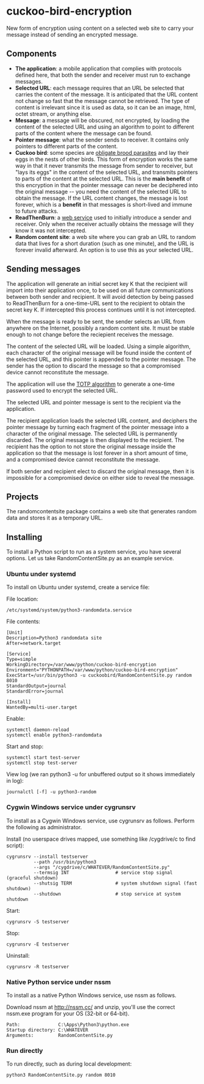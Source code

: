 # cuckoo-bird-encryption
New form of encryption using content on a selected web site to carry your message instead of sending an encrypted message.

## Components
* __The application__: a mobile application that complies with protocols defined here, that both the sender and receiver must run to exchange messages.
* __Selected URL__: each message requires that an URL be selected that carries the content of the message.  It is anticipated that the URL content not change so fast that the message cannot be retrieved.  The type of content is irrelevant since it is used as data, so it can be an image, html, octet stream, or anything else.
* __Message__: a message will be obscured, not encrypted, by loading the content of the selected URL and using an algorithm to point to different parts of the content where the message can be found.
* __Pointer message__: what the sender sends to receiver.  It contains only pointers to different parts of the content.
* __Cuckoo bird__: some species are [obligate brood parasites](https://en.wikipedia.org/wiki/Cuckoo#Brood_parasitism) and lay their eggs in the nests of other birds.  This form of encryption works the same way in that it never transmits the message from sender to receiver, but "lays its eggs" in the content of the selected URL, and transmits pointers to parts of the content at the selected URL.  This is the **main benefit** of this encryption in that the pointer message can never be deciphered into the original message -- you need the content of the selected URL to obtain the message.  If the URL content changes, the message is lost forever, which is a **benefit** in that messages is short-lived and immune to future attacks.
* __ReadThenBurn__: a [web service](https://readthenburn.com/) used to initially introduce a sender and receiver.  Only when the receiver actually obtains the message will they know it was not intercepted.
* __Random content site__: a web site where you can grab an URL to random data that lives for a short duration (such as one minute), and the URL is forever invalid afterward. An option is to use this as your selected URL.

## Sending messages
The application will generate an initial secret key K that the recipient will import into their application once, to be used on all future communications between both sender and recipient.  It will avoid detection by being passed to ReadThenBurn for a one-time-URL sent to the recipient to obtain the secret key K.  If intercepted this process continues until it is not intercepted.

When the message is ready to be sent, the sender selects an URL from anywhere on the Internet, possibly a random content site.  It must be stable enough to not change before the reciepient receives the message.

The content of the selected URL will be loaded.  Using a simple algorithm, each character of the original message will be found inside the content of the selected URL, and this pointer is appended to the pointer message.  The sender has the option to discard the message so that a compromised device cannot reconstitute the message.

The application will use the [TOTP algorithm](https://en.wikipedia.org/wiki/Time-based_One-time_Password_Algorithm) to generate a one-time password used to encrypt the selected URL.

The selected URL and pointer message is sent to the recipient via the application.

The recipient application loads the selected URL content, and deciphers the pointer message by turning each fragment of the pointer message into a character of the original message.  The selected URL is permanently discarded.  The original message is then displayed to the recipient.  The recipient has the option to not store the original message inside the application so that the message is lost forever in a short amount of time, and a compromised device cannot reconstitute the message.

If both sender and recipient elect to discard the original message, then it is impossible for a compromised device on either side to reveal the message.

## Projects
The randomcontentsite package contains a web site that generates random data and
stores it as a temporary URL.

## Installing
To install a Python script to run as a system service, you have several options.  Let us
take RandomContentSite.py as an example service.

### Ubuntu under systemd
To install on Ubuntu under systemd, create a service file:

File location:

    /etc/systemd/system/python3-randomdata.service

File contents:

    [Unit]
    Description=Python3 randomdata site
    After=network.target
    
    [Service]
    Type=simple
    WorkingDirectory=/var/www/python/cuckoo-bird-encryption
    Environment="PYTHONPATH=/var/www/python/cuckoo-bird-encryption"
    ExecStart=/usr/bin/python3 -u cuckoobird/RandomContentSite.py random 8010
    StandardOutput=journal
    StandardError=journal
    
    [Install]
    WantedBy=multi-user.target

Enable:

    systemctl daemon-reload
    systemctl enable python3-randomdata

Start and stop:

    systemctl start test-server
    systemctl stop test-server

View log (we ran python3 -u for unbuffered output so it shows immediately in log):

    journalctl [-f] -u python3-random

### Cygwin Windows service under cygrunsrv
To install as a Cygwin Windows service, use cygrunsrv as follows.
Perform the following as administrator.

Install (no userspace drives mapped, use something like /cygdrive/c to find script):

    cygrunsrv --install testserver
              --path /usr/bin/python3
              --args "/cygdrive/c/WHATEVER/RandomContentSite.py"
              --termsig INT                 # service stop signal (graceful shutdown)
              --shutsig TERM                # system shutdown signal (fast shutdown)
              --shutdown                    # stop service at system shutdown

Start:

    cygrunsrv -S testserver

Stop:

    cygrunsrv -E testserver

Uninstall:

    cygrunsrv -R testserver

### Native Python service under nssm
To install as a native Python Windows service, use nssm as follows.

Download nssm at http://nssm.cc/ and unzip, you'll use the correct nssm.exe
program for your OS (32-bit or 64-bit).

    Path:              C:\Apps\Python3\python.exe
    Startup directory: C:\WHATEVER
    Arguments:         RandomContentSite.py

### Run directly
To run directly, such as during local development:

    python3 RandomContentSite.py random 8010
